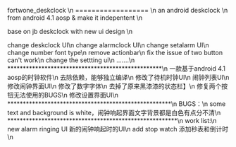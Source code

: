 fortwone_deskclock   \n
==================    \n
an android deskclock    \n
from android 4.1 aosp & make it indepentent   \n

base on jb deskclock with new ui design   \n

change deskclock UI\n
change alarmclock UI\n
change setalarm UI\n
change number font type\n
remove actionbar\n
fix the issue of two button can't work\n
change the settting ui\n
.......\n
**************************************************\n
一款基于android 4.1 aosp的时钟软件\n
去除依赖，能够独立编译\n
修改了待机时钟UI\n
闹钟列表UI\n
修改闹钟界面UI\n
修改了数字字体\n
去掉了原来黑漆漆的状态栏】\n
修复两个按钮无法使用的BUGS\n
修改设置界面UI\n
*****************************************************\n
BUGS：\n
some text and background is white，闹钟响起界面文字背景都是白色有点分不清\n
*******************************************************\n
work list:\n
new alarm ringing UI  新的闹钟响起时的UI\n
add stop watch 添加秒表和倒计时\n





